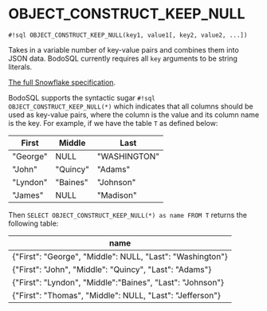 # OBJECT_CONSTRUCT_KEEP_NULL


`#!sql OBJECT_CONSTRUCT_KEEP_NULL(key1, value1[, key2, value2, ...])`

Takes in a variable number of key-value pairs and combines them
into JSON data. BodoSQL currently requires all `key` arguments to
be string literals.

[The full Snowflake specification](https://docs.snowflake.com/en/sql-reference/functions/object_construct_keep_null.html).

BodoSQL supports the syntactic sugar `#!sql OBJECT_CONSTRUCT_KEEP_NULL(*)`
which indicates that all columns should be used as key-value pairs, where
the column is the value and its column name is the key. For example, if we have
the table `T` as defined below:

| First    | Middle   | Last         |
|----------|----------|--------------|
| "George" | NULL     | "WASHINGTON" |
| "John"   | "Quincy" | "Adams"      |
| "Lyndon" | "Baines" | "Johnson"    |
| "James"  | NULL     | "Madison"    |

Then `SELECT OBJECT_CONSTRUCT_KEEP_NULL(*) as name FROM T` returns the following table:

| name                                                      |
|-----------------------------------------------------------|
| {"First": "George", "Middle": NULL, "Last": "Washington"} |
| {"First": "John", "Middle": "Quincy", "Last": "Adams"}    |
| {"First": "Lyndon", "Middle":"Baines", "Last": "Johnson"} |
| {"First": "Thomas", "Middle": NULL, "Last": "Jefferson"}  |


